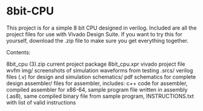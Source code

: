 # 8bit-CPU
This project is for a simple 8 bit CPU designed in verilog. Included are all the project files for use with Vivado Design Suite. If you want to try this for yourself, download the .zip file to make sure you get everything together. 

Contents: 

8bit_cpu (3).zip    current project package
8bit_cpu.xpr        vivado project file
wvfm img/           screenshots of simulation waveforms from testing 
.srcs/              verilog files (.v) for design and simulation 
schematics/         pdf schematics for complete design 
assembler/          files for assembler, includes: c++ code for assembler, compiled assembler for x86-64, sample program file written in assembly (.as8), same compiled binary file from sample program, INSTRUCTIONS.txt with list of valid instructions 
